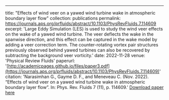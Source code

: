 ---
title: "Effects of wind veer on a yawed wind turbine wake in atmospheric boundary layer flow"
collection: publications
permalink: https://journals.aps.org/prfluids/abstract/10.1103/PhysRevFluids.7.114609
excerpt: 'Large Eddy Simulation (LES) is used to study the wind veer effects on the wake of a yawed wind turbine. The veer deflects the wake in the spanwise direction, and this effect can be captured in the wake model by adding a veer correction term. The counter-rotating vortex pair structures previously observed behind yawed turbines can also be recovered by subtracting the background veer vorticity.'
date: 2022-11-28
venue: 'Physical Review Fluids'
paperurl: '[http://academicpages.github.io/files/paper3.pdf](https://journals.aps.org/prfluids/abstract/10.1103/PhysRevFluids.7.114609)'
citation: 'Narasimhan G., Gayme D. F., and Meneveau C. (Nov. 2022). “Effects of wind veer on a yawed wind turbine wake in atmospheric boundary layer flow”. In: Phys. Rev. Fluids 7 (11), p. 114609.'
[Download paper here](https://arxiv.org/pdf/2210.09525.pdf)

